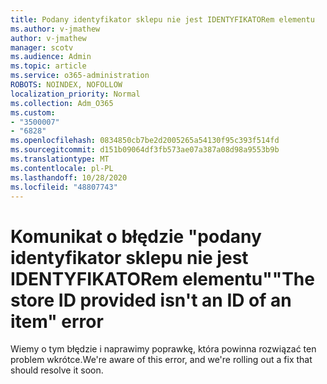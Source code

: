 ```yaml
---
title: Podany identyfikator sklepu nie jest IDENTYFIKATORem elementu
ms.author: v-jmathew
author: v-jmathew
manager: scotv
ms.audience: Admin
ms.topic: article
ms.service: o365-administration
ROBOTS: NOINDEX, NOFOLLOW
localization_priority: Normal
ms.collection: Adm_O365
ms.custom:
- "3500007"
- "6828"
ms.openlocfilehash: 0834850cb7be2d2005265a54130f95c393f514fd
ms.sourcegitcommit: d151b09064df3fb573ae07a387a08d98a9553b9b
ms.translationtype: MT
ms.contentlocale: pl-PL
ms.lasthandoff: 10/28/2020
ms.locfileid: "48807743"
---
```

# <a name="the-store-id-provided-isnt-an-id-of-an-item-error"></a><span data-ttu-id="be88e-102">Komunikat o błędzie "podany identyfikator sklepu nie jest IDENTYFIKATORem elementu"</span><span class="sxs-lookup"><span data-stu-id="be88e-102">"The store ID provided isn't an ID of an item" error</span></span>

<span data-ttu-id="be88e-103">Wiemy o tym błędzie i naprawimy poprawkę, która powinna rozwiązać ten problem wkrótce.</span><span class="sxs-lookup"><span data-stu-id="be88e-103">We're aware of this error, and we're rolling out a fix that should resolve it soon.</span></span>
